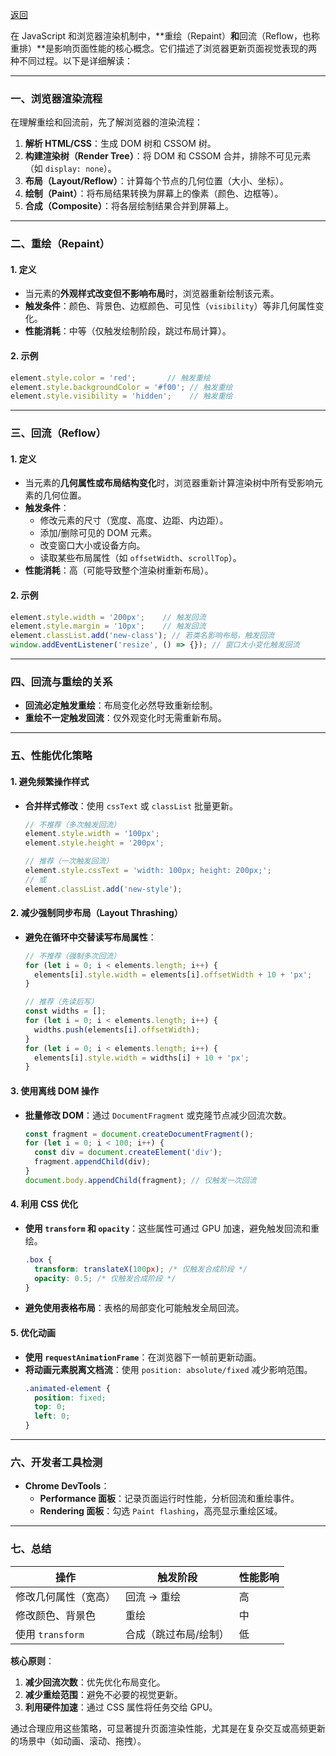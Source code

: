 [返回](./README.md)

在 JavaScript 和浏览器渲染机制中，**重绘（Repaint）**和**回流（Reflow，也称重排）**是影响页面性能的核心概念。它们描述了浏览器更新页面视觉表现的两种不同过程。以下是详细解读：

---

### **一、浏览器渲染流程**
在理解重绘和回流前，先了解浏览器的渲染流程：
1. **解析 HTML/CSS**：生成 DOM 树和 CSSOM 树。
2. **构建渲染树（Render Tree）**：将 DOM 和 CSSOM 合并，排除不可见元素（如 `display: none`）。
3. **布局（Layout/Reflow）**：计算每个节点的几何位置（大小、坐标）。
4. **绘制（Paint）**：将布局结果转换为屏幕上的像素（颜色、边框等）。
5. **合成（Composite）**：将各层绘制结果合并到屏幕上。

---

### **二、重绘（Repaint）**
#### 1. **定义**
- 当元素的**外观样式改变但不影响布局**时，浏览器重新绘制该元素。
- **触发条件**：颜色、背景色、边框颜色、可见性（`visibility`）等非几何属性变化。
- **性能消耗**：中等（仅触发绘制阶段，跳过布局计算）。

#### 2. **示例**
```javascript
element.style.color = 'red';       // 触发重绘
element.style.backgroundColor = '#f00'; // 触发重绘
element.style.visibility = 'hidden';    // 触发重绘
```

---

### **三、回流（Reflow）**
#### 1. **定义**
- 当元素的**几何属性或布局结构变化**时，浏览器重新计算渲染树中所有受影响元素的几何位置。
- **触发条件**：
  - 修改元素的尺寸（宽度、高度、边距、内边距）。
  - 添加/删除可见的 DOM 元素。
  - 改变窗口大小或设备方向。
  - 读取某些布局属性（如 `offsetWidth`、`scrollTop`）。
- **性能消耗**：高（可能导致整个渲染树重新布局）。

#### 2. **示例**
```javascript
element.style.width = '200px';    // 触发回流
element.style.margin = '10px';    // 触发回流
element.classList.add('new-class'); // 若类名影响布局，触发回流
window.addEventListener('resize', () => {}); // 窗口大小变化触发回流
```

---

### **四、回流与重绘的关系**
- **回流必定触发重绘**：布局变化必然导致重新绘制。
- **重绘不一定触发回流**：仅外观变化时无需重新布局。

---

### **五、性能优化策略**
#### 1. **避免频繁操作样式**
- **合并样式修改**：使用 `cssText` 或 `classList` 批量更新。
  ```javascript
  // 不推荐（多次触发回流）
  element.style.width = '100px';
  element.style.height = '200px';

  // 推荐（一次触发回流）
  element.style.cssText = 'width: 100px; height: 200px;';
  // 或
  element.classList.add('new-style');
  ```

#### 2. **减少强制同步布局（Layout Thrashing）**
- **避免在循环中交替读写布局属性**：
  ```javascript
  // 不推荐（强制多次回流）
  for (let i = 0; i < elements.length; i++) {
    elements[i].style.width = elements[i].offsetWidth + 10 + 'px';
  }

  // 推荐（先读后写）
  const widths = [];
  for (let i = 0; i < elements.length; i++) {
    widths.push(elements[i].offsetWidth);
  }
  for (let i = 0; i < elements.length; i++) {
    elements[i].style.width = widths[i] + 10 + 'px';
  }
  ```

#### 3. **使用离线 DOM 操作**
- **批量修改 DOM**：通过 `DocumentFragment` 或克隆节点减少回流次数。
  ```javascript
  const fragment = document.createDocumentFragment();
  for (let i = 0; i < 100; i++) {
    const div = document.createElement('div');
    fragment.appendChild(div);
  }
  document.body.appendChild(fragment); // 仅触发一次回流
  ```

#### 4. **利用 CSS 优化**
- **使用 `transform` 和 `opacity`**：这些属性可通过 GPU 加速，避免触发回流和重绘。
  ```css
  .box {
    transform: translateX(100px); /* 仅触发合成阶段 */
    opacity: 0.5; /* 仅触发合成阶段 */
  }
  ```
- **避免使用表格布局**：表格的局部变化可能触发全局回流。

#### 5. **优化动画**
- **使用 `requestAnimationFrame`**：在浏览器下一帧前更新动画。
- **将动画元素脱离文档流**：使用 `position: absolute/fixed` 减少影响范围。
  ```css
  .animated-element {
    position: fixed;
    top: 0;
    left: 0;
  }
  ```

---

### **六、开发者工具检测**
- **Chrome DevTools**：
  - **Performance 面板**：记录页面运行时性能，分析回流和重绘事件。
  - **Rendering 面板**：勾选 `Paint flashing`，高亮显示重绘区域。

---

### **七、总结**
| **操作**               | **触发阶段**      | **性能影响** |
|------------------------|-------------------|--------------|
| 修改几何属性（宽高）   | 回流 → 重绘       | 高           |
| 修改颜色、背景色       | 重绘              | 中           |
| 使用 `transform`       | 合成（跳过布局/绘制） | 低           |

**核心原则**：
1. **减少回流次数**：优先优化布局变化。
2. **减少重绘范围**：避免不必要的视觉更新。
3. **利用硬件加速**：通过 CSS 属性将任务交给 GPU。

通过合理应用这些策略，可显著提升页面渲染性能，尤其是在复杂交互或高频更新的场景中（如动画、滚动、拖拽）。
